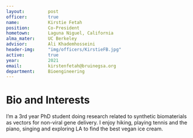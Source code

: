 ```yaml
---
layout:     	post
officer: 		true
name:      		Kirstie Fetah
position: 		Co-President
hometown:		Laguna Niguel, California
alma_mater: 	UC Berkeley
advisor: 		Ali Khademhosseini
header-img: 	"img/officers/KirstieFB.jpg"
active: 		true
year:  			2021
email: 			kirstenfetah@bruinegsa.org
department: 	Bioengineering
---
```


# Bio and Interests
I’m a 3rd year PhD student doing research related to synthetic biomaterials as vectors for non-viral gene delivery. I enjoy hiking, playing tennis and the piano, singing and exploring LA to find the best vegan ice cream. 